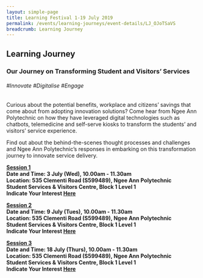 ```yaml
---
layout: simple-page
title: Learning Festival 1-19 July 2019
permalink: /events/learning-journeys/event-details/LJ_OJoTSaVS
breadcrumb: Learning Journey
---
```


## Learning Journey 
### Our Journey on Transforming Student and Visitors’ Services

###### _#Innovate #Digitalise #Engage_

Curious about the potential benefits, workplace and citizens’ savings that come about from adopting innovation solutions? Come hear from Ngee Ann Polytechnic on how they have leveraged digital technologies such as chatbots, telemedicine and self-serve kiosks to transform the students’ and visitors’ service experience. 

Find out about the behind-the-scenes thought processes and challenges and Ngee Ann Polytechnic’s responses in embarking on this transformation journey to innovate service delivery.

<b><u>Session 1</u><br>
**Date and Time: 3 July (Wed), 10.00am - 11.30am** <br>
**Location: 535 Clementi Road (S599489), Ngee Ann Polytechnic <br>Student Services & Visitors Centre, Block 1 Level 1** <br>
**Indicate Your Interest [Here](https://www.eventbrite.sg/e/ngee-ann-polytechnics-journey-transforming-the-student-services-visitors-centre-3rd-run-tickets-62245081715)** 

<b><u>Session 2</u><br>
**Date and Time: 9 July (Tues), 10.00am - 11.30am** <br>
**Location: 535 Clementi Road (S599489), Ngee Ann Polytechnic <br>Student Services & Visitors Centre, Block 1 Level 1** <br>
**Indicate Your Interest [Here](https://www.eventbrite.sg/e/ngee-ann-polytechnics-journey-transforming-the-student-services-visitors-centre-tickets-61979334859)** 
  
<b><u>Session 3</u><br>
**Date and Time: 18 July (Thurs), 10.00am - 11.30am** <br>
**Location: 535 Clementi Road (S599489), Ngee Ann Polytechnic <br>Student Services & Visitors Centre, Block 1 Level 1** <br>
**Indicate Your Interest [Here](https://www.eventbrite.sg/e/ngee-ann-polytechnics-journey-transforming-the-student-services-visitors-centre-2nd-run-tickets-61979409081)** 

